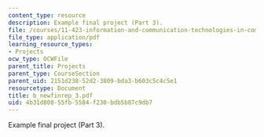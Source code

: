 ```yaml
---
content_type: resource
description: Example final project (Part 3).
file: /courses/11-423-information-and-communication-technologies-in-community-development-spring-2004/4b31d80855fb5584f230bdb5b87c9db7_b_newfinrep_3.pdf
file_type: application/pdf
learning_resource_types:
- Projects
ocw_type: OCWFile
parent_title: Projects
parent_type: CourseSection
parent_uid: 2151d238-52d2-3809-bda3-b603c5c4c5e1
resourcetype: Document
title: b_newfinrep_3.pdf
uid: 4b31d808-55fb-5584-f230-bdb5b87c9db7
---
```

Example final project (Part 3).

